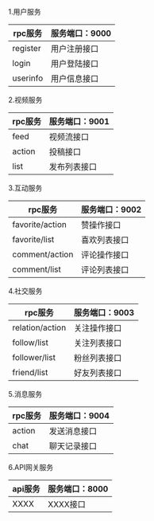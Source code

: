 1.用户服务

| rpc服务    | 服务端口：9000 |
|----------|-----------|
| register | 用户注册接口    |
| login    | 用户登陆接口    |
| userinfo | 用户信息接口    |

2.视频服务

| rpc服务  | 服务端口：9001 |
|--------|-----------|
| feed   | 视频流接口     |
| action | 投稿接口      |
| list   | 发布列表接口    |

3.互动服务

| rpc服务           | 服务端口：9002 |
|-----------------|-----------|
| favorite/action | 赞操作接口     |
| favorite/list   | 喜欢列表接口    |
| comment/action  | 评论操作接口    |
| comment/list    | 评论列表接口    |

4.社交服务

| rpc服务           | 服务端口：9003 |
|-----------------|-----------|
| relation/action | 关注操作接口    |
| follow/list     | 关注列表接口    |
| follower/list   | 粉丝列表接口    |
| friend/list     | 好友列表接口    |

5.消息服务

| rpc服务  | 服务端口：9004 |
|--------|-----------|
| action | 发送消息接口    |
| chat   | 聊天记录接口    |

6.API网关服务

| api服务 | 服务端口：8000 |
|-------|-----------|
| XXXX  | XXXX接口    |

